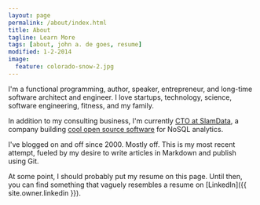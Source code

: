 ```yaml
---
layout: page
permalink: /about/index.html
title: About
tagline: Learn More
tags: [about, john a. de goes, resume]
modified: 1-2-2014
image:
  feature: colorado-snow-2.jpg
---
```


I'm a functional programming, author, speaker, entrepreneur, and long-time software architect and engineer. I love startups, technology, science, software engineering, fitness, and my family.

In addition to my consulting business, I'm currently [CTO at SlamData](http://slamdata.com), a company building [cool open source software](http://github.com/slamdata) for NoSQL analytics.

I've blogged on and off since 2000. Mostly off. This is my most recent attempt, fueled by my desire to write articles in Markdown and publish using Git.

At some point, I should probably put my resume on this page. Until then, you can find something that vaguely resembles a resume on [LinkedIn]({{ site.owner.linkedin }}).
